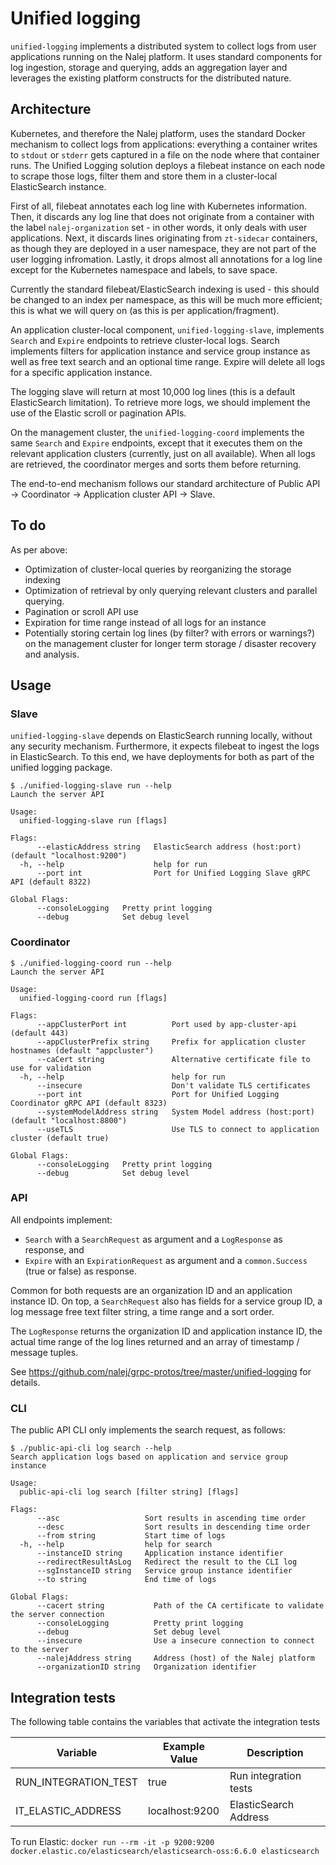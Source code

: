 # Unified logging

`unified-logging` implements a distributed system to collect logs from user applications running on the Nalej platform. It uses standard components for log ingestion, storage and querying, adds an aggregation layer and leverages the existing platform constructs for the distributed nature.

## Architecture

Kubernetes, and therefore the Nalej platform, uses the standard Docker mechanism to collect logs from applications: everything a container writes to `stdout` or `stderr` gets captured in a file on the node where that container runs. The Unified Logging solution deploys a filebeat instance on each node to scrape those logs, filter them and store them in a cluster-local ElasticSearch instance.

First of all, filebeat annotates each log line with Kubernetes information. Then, it discards any log line that does not originate from a container with the label `nalej-organization` set - in other words, it only deals with user applications. Next, it discards lines originating from `zt-sidecar` containers, as though they are deployed in a user namespace, they are not part of the user logging infromation. Lastly, it drops almost all annotations for a log line except for the Kubernetes namespace and labels, to save space.

Currently the standard filebeat/ElasticSearch indexing is used - this should be changed to an index per namespace, as this will be much more efficient; this is what we will query on (as this is per application/fragment).

An application cluster-local component, `unified-logging-slave`, implements `Search` and `Expire` endpoints to retrieve cluster-local logs. Search implements filters for application instance and service group instance as well as free text search and an optional time range. Expire will delete all logs for a specific application instance.

The logging slave will return at most 10,000 log lines (this is a default ElasticSearch limitation). To retrieve more logs, we should implement the use of the Elastic scroll or pagination APIs.

On the management cluster, the `unified-logging-coord` implements the same `Search` and `Expire` endpoints, except that it executes them on the relevant application clusters (currently, just on all available). When all logs are retrieved, the coordinator merges and sorts them before returning.

The end-to-end mechanism follows our standard architecture of Public API -> Coordinator -> Application cluster API -> Slave.

## To do

As per above:

- Optimization of cluster-local queries by reorganizing the storage indexing
- Optimization of retrieval by only querying relevant clusters and parallel querying.
- Pagination or scroll API use
- Expiration for time range instead of all logs for an instance
- Potentially storing certain log lines (by filter? with errors or warnings?) on the management cluster for longer term storage / disaster recovery and analysis.

## Usage

### Slave

`unified-logging-slave` depends on ElasticSearch running locally, without any security mechanism. Furthermore, it expects filebeat to ingest the logs in ElasticSearch. To this end, we have deployments for both as part of the unified logging package.

```
$ ./unified-logging-slave run --help
Launch the server API

Usage:
  unified-logging-slave run [flags]

Flags:
      --elasticAddress string   ElasticSearch address (host:port) (default "localhost:9200")
  -h, --help                    help for run
      --port int                Port for Unified Logging Slave gRPC API (default 8322)

Global Flags:
      --consoleLogging   Pretty print logging
      --debug            Set debug level
```

### Coordinator

```
$ ./unified-logging-coord run --help
Launch the server API

Usage:
  unified-logging-coord run [flags]

Flags:
      --appClusterPort int          Port used by app-cluster-api (default 443)
      --appClusterPrefix string     Prefix for application cluster hostnames (default "appcluster")
      --caCert string               Alternative certificate file to use for validation
  -h, --help                        help for run
      --insecure                    Don't validate TLS certificates
      --port int                    Port for Unified Logging Coordinator gRPC API (default 8323)
      --systemModelAddress string   System Model address (host:port) (default "localhost:8800")
      --useTLS                      Use TLS to connect to application cluster (default true)

Global Flags:
      --consoleLogging   Pretty print logging
      --debug            Set debug level
```

### API

All endpoints implement:
- `Search` with a `SearchRequest` as argument and a `LogResponse` as response, and
- `Expire` with an `ExpirationRequest` as argument and a `common.Success` (true or false) as response.

Common for both requests are an organization ID and an application instance ID. On top, a `SearchRequest` also has fields for a service group ID, a log message free text filter string, a time range and a sort order.

The `LogResponse` returns the organization ID and application instance ID, the actual time range of the log lines returned and an array of timestamp / message tuples.

See https://github.com/nalej/grpc-protos/tree/master/unified-logging for details.

### CLI

The public API CLI only implements the search request, as follows:

```
$ ./public-api-cli log search --help
Search application logs based on application and service group instance

Usage:
  public-api-cli log search [filter string] [flags]

Flags:
      --asc                   Sort results in ascending time order
      --desc                  Sort results in descending time order
      --from string           Start time of logs
  -h, --help                  help for search
      --instanceID string     Application instance identifier
      --redirectResultAsLog   Redirect the result to the CLI log
      --sgInstanceID string   Service group instance identifier
      --to string             End time of logs

Global Flags:
      --cacert string           Path of the CA certificate to validate the server connection
      --consoleLogging          Pretty print logging
      --debug                   Set debug level
      --insecure                Use a insecure connection to connect to the server
      --nalejAddress string     Address (host) of the Nalej platform
      --organizationID string   Organization identifier
```

## Integration tests

The following table contains the variables that activate the integration tests

 | Variable  | Example Value | Description |
 | ------------- | ------------- |------------- |
 | RUN_INTEGRATION_TEST  | true | Run integration tests |
 | IT_ELASTIC_ADDRESS  | localhost:9200 | ElasticSearch Address |

To run Elastic: `docker run --rm -it -p 9200:9200 docker.elastic.co/elasticsearch/elasticsearch-oss:6.6.0 elasticsearch`

